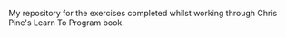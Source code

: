 My repository for the exercises completed whilst working through Chris Pine's Learn To Program book.
